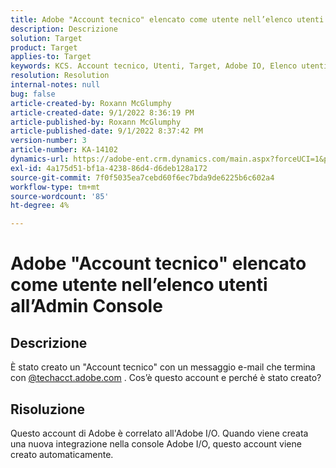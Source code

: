 ```yaml
---
title: Adobe "Account tecnico" elencato come utente nell’elenco utenti all’Admin Console
description: Descrizione
solution: Target
product: Target
applies-to: Target
keywords: KCS. Account tecnico, Utenti, Target, Adobe IO, Elenco utenti
resolution: Resolution
internal-notes: null
bug: false
article-created-by: Roxann McGlumphy
article-created-date: 9/1/2022 8:36:19 PM
article-published-by: Roxann McGlumphy
article-published-date: 9/1/2022 8:37:42 PM
version-number: 3
article-number: KA-14102
dynamics-url: https://adobe-ent.crm.dynamics.com/main.aspx?forceUCI=1&pagetype=entityrecord&etn=knowledgearticle&id=31fe9eb6-352a-ed11-9db1-002248086a27
exl-id: 4a175d51-bf1a-4238-86d4-d6deb128a172
source-git-commit: 7f0f5035ea7cebd60f6ec7bda9de6225b6c602a4
workflow-type: tm+mt
source-wordcount: '85'
ht-degree: 4%

---
```


# Adobe &quot;Account tecnico&quot; elencato come utente nell’elenco utenti all’Admin Console

## Descrizione


È stato creato un &quot;Account tecnico&quot; con un messaggio e-mail che termina con [@techacct.adobe.com](http://techacct.adobe.com) . Cos’è questo account e perché è stato creato?


## Risoluzione


Questo account di Adobe è correlato all&#39;Adobe I/O. Quando viene creata una nuova integrazione nella console Adobe I/O, questo account viene creato automaticamente.
